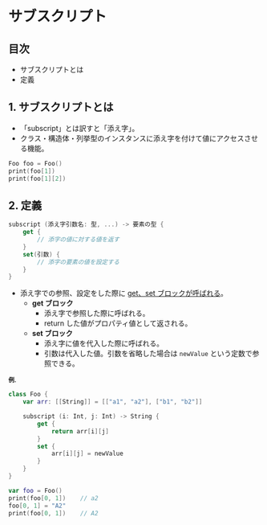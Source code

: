 # サブスクリプト

## 目次
- サブスクリプトとは
- 定義

## 1. サブスクリプトとは
- 「subscript」とは訳すと「添え字」。
- クラス・構造体・列挙型のインスタンスに添え字を付けて値にアクセスさせる機能。
```Swift
Foo foo = Foo()
print(foo[1])
print(foo[1][2])
```

## 2. 定義
```Swift
subscript (添え字引数名: 型, ...) -> 要素の型 {
	get {
		// 添字の値に対する値を返す
	}
	set(引数) {
		// 添字の要素の値を設定する
	}
}
```

- 添え字での参照、設定をした際に <u>get、set ブロックが呼ばれる</u>。
	- **get ブロック**
		- 添え字で参照した際に呼ばれる。
		- return した値がプロパティ値として返される。
	- **set ブロック**
		- 添え字に値を代入した際に呼ばれる。
		- 引数は代入した値。引数を省略した場合は `newValue` という定数で参照できる。

<small>**例.**</small>
```Swift
class Foo {
    var arr: [[String]] = [["a1", "a2"], ["b1", "b2"]]

    subscript (i: Int, j: Int) -> String {
        get {
            return arr[i][j]
        }
        set {
            arr[i][j] = newValue
        }
    }
}

var foo = Foo()
print(foo[0, 1])    // a2
foo[0, 1] = "A2"
print(foo[0, 1])    // A2
```

